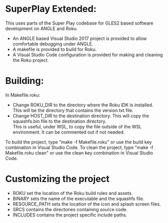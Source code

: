 # SuperPlay Extended:
This uses parts of the Super Play codebase for GLES2 based software development on ANGLE and Roku.
* An ANGLE based Visual Studio 2017 project is provided to allow comfortable debugging under ANGLE.
* A makefile is provided to build for Roku.
* A Visual Studio Code configuration is provided for making and cleaning the Roku project.

# Building:
In Makefile.roku:
* Change ROKU_DIR to the directory where the Roku IDK is installed.  
  This will be the directory that contains the version.txt file.
* Change HOST_DIR to the destination directory. This will copy the squashfs.bin file to the destination directory.  
  This is useful, under WSL, to copy the file outside of the WSL environment.
  It can be commented out if not needed.

To build the project, type "make -f Makefile.roku" or use the build key combination in Visual Studio Code.
To clean the project, type "make -f Makefile.roku clean" or use the clean key combination in Visual Studio Code.

# Customizing the project
* ROKU set the location of the Roku build rules and assets.
* BINARY sets the name of the executable and the squashfs file.
* RESOURCE_PATH sets the location of the icon and splash screen files.
* SRCS contains the directories containing source code.
* INCLUDES contains the project specific include paths.